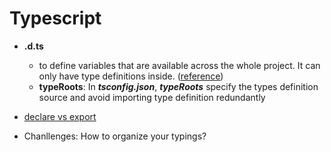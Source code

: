 # Typescript

- **.d.ts** 
	- to define variables that are available across the whole project. It can only have type definitions inside. ([reference](https://www.youtube.com/watch?v=s_CZeWuEZ_s&ab_channel=MaksimIvanov))
	- **typeRoots**: In ***tsconfig.json***,  ***typeRoots*** specify the types definition source and avoid importing type definition redundantly

- [declare vs export](https://stackoverflow.com/questions/35019987/what-does-declare-do-in-export-declare-class-actions)
- Chanllenges: How to organize your typings?
